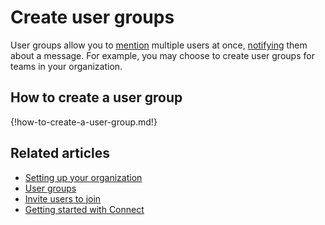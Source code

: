 # Create user groups

User groups allow you to [mention](/help/mention-a-user-or-group) multiple
users at once, [notifying](/help/dm-mention-alert-notifications) them about a message. For example, you may choose to create user groups for teams in your organization.

## How to create a user group

{!how-to-create-a-user-group.md!}

## Related articles

* [Setting up your organization](/help/getting-your-organization-started-with-connect)
* [User groups](/help/user-groups)
* [Invite users to join](/help/invite-users-to-join)
* [Getting started with Connect](/help/getting-started-with-connect)
